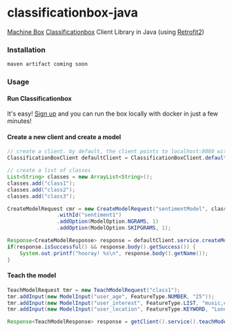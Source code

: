 # classificationbox-java

[Machine Box][0] [Classificationbox][1] Client Library in Java (using [Retrofit2][2])

### Installation

```java
maven artifact coming soon
```

### Usage 

#### Run Classificationbox

It's easy! [Sign up][3] and you can run the box locally with docker in just a few minutes!

#### Create a new client and create a model
```java
// create a client. by default, the client points to localhost:8080 without basic authentication
ClassificationBoxClient defaultClient = ClassificationBoxClient.defaultClient();

// create a list of classes
List<String> classes = new ArrayList<String>();
classes.add("class1");
classes.add("class2");
classes.add("class3");

CreateModelRequest cmr = new CreateModelRequest("sentimentModel", classes)
                .withId("sentiment1")
                .addOption(ModelOption.NGRAMS, 1)
                .addOption(ModelOption.SKIPGRAMS, 1);

Response<CreateModelResponse> response = defaultClient.service.createModel(cmr).execute();
if(response.isSuccessful() && response.body().getSuccess()) {
    System.out.printf("hooray! %s\n", response.body().getName());
}
```

#### Teach the model
```java
TeachModelRequest tmr = new TeachModelRequest("class1");
tmr.addInput(new ModelInput("user_age", FeatureType.NUMBER, "25"));
tmr.addInput(new ModelInput("user_interest", FeatureType.LIST, "music,cooking,ml"));
tmr.addInput(new ModelInput("user_location", FeatureType.KEYWORD, "London"));

Response<TeachModelResponse> response = getClient().service().teachModel("sentiment1", tmr).execute();

```

[0]: https://machinebox.io/
[1]: https://machinebox.io/docs/classificationbox
[2]: https://square.github.io/retrofit/
[3]: https://machinebox.io/login?return_url=%2Faccount